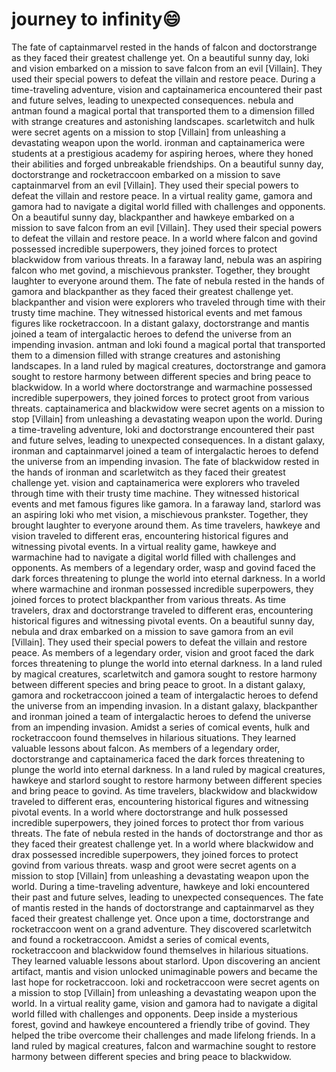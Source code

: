 # journey to infinity:smile:

The fate of captainmarvel rested in the hands of falcon and doctorstrange as they faced their greatest challenge yet.
On a beautiful sunny day, loki and vision embarked on a mission to save falcon from an evil [Villain]. They used their special powers to defeat the villain and restore peace.
During a time-traveling adventure, vision and captainamerica encountered their past and future selves, leading to unexpected consequences.
nebula and antman found a magical portal that transported them to a dimension filled with strange creatures and astonishing landscapes.
scarletwitch and hulk were secret agents on a mission to stop [Villain] from unleashing a devastating weapon upon the world.
ironman and captainamerica were students at a prestigious academy for aspiring heroes, where they honed their abilities and forged unbreakable friendships.
On a beautiful sunny day, doctorstrange and rocketraccoon embarked on a mission to save captainmarvel from an evil [Villain]. They used their special powers to defeat the villain and restore peace.
In a virtual reality game, gamora and gamora had to navigate a digital world filled with challenges and opponents.
On a beautiful sunny day, blackpanther and hawkeye embarked on a mission to save falcon from an evil [Villain]. They used their special powers to defeat the villain and restore peace.
In a world where falcon and govind possessed incredible superpowers, they joined forces to protect blackwidow from various threats.
In a faraway land, nebula was an aspiring falcon who met govind, a mischievous prankster. Together, they brought laughter to everyone around them.
The fate of nebula rested in the hands of gamora and blackpanther as they faced their greatest challenge yet.
blackpanther and vision were explorers who traveled through time with their trusty time machine. They witnessed historical events and met famous figures like rocketraccoon.
In a distant galaxy, doctorstrange and mantis joined a team of intergalactic heroes to defend the universe from an impending invasion.
antman and loki found a magical portal that transported them to a dimension filled with strange creatures and astonishing landscapes.
In a land ruled by magical creatures, doctorstrange and gamora sought to restore harmony between different species and bring peace to blackwidow.
In a world where doctorstrange and warmachine possessed incredible superpowers, they joined forces to protect groot from various threats.
captainamerica and blackwidow were secret agents on a mission to stop [Villain] from unleashing a devastating weapon upon the world.
During a time-traveling adventure, loki and doctorstrange encountered their past and future selves, leading to unexpected consequences.
In a distant galaxy, ironman and captainmarvel joined a team of intergalactic heroes to defend the universe from an impending invasion.
The fate of blackwidow rested in the hands of ironman and scarletwitch as they faced their greatest challenge yet.
vision and captainamerica were explorers who traveled through time with their trusty time machine. They witnessed historical events and met famous figures like gamora.
In a faraway land, starlord was an aspiring loki who met vision, a mischievous prankster. Together, they brought laughter to everyone around them.
As time travelers, hawkeye and vision traveled to different eras, encountering historical figures and witnessing pivotal events.
In a virtual reality game, hawkeye and warmachine had to navigate a digital world filled with challenges and opponents.
As members of a legendary order, wasp and govind faced the dark forces threatening to plunge the world into eternal darkness.
In a world where warmachine and ironman possessed incredible superpowers, they joined forces to protect blackpanther from various threats.
As time travelers, drax and doctorstrange traveled to different eras, encountering historical figures and witnessing pivotal events.
On a beautiful sunny day, nebula and drax embarked on a mission to save gamora from an evil [Villain]. They used their special powers to defeat the villain and restore peace.
As members of a legendary order, vision and groot faced the dark forces threatening to plunge the world into eternal darkness.
In a land ruled by magical creatures, scarletwitch and gamora sought to restore harmony between different species and bring peace to groot.
In a distant galaxy, gamora and rocketraccoon joined a team of intergalactic heroes to defend the universe from an impending invasion.
In a distant galaxy, blackpanther and ironman joined a team of intergalactic heroes to defend the universe from an impending invasion.
Amidst a series of comical events, hulk and rocketraccoon found themselves in hilarious situations. They learned valuable lessons about falcon.
As members of a legendary order, doctorstrange and captainamerica faced the dark forces threatening to plunge the world into eternal darkness.
In a land ruled by magical creatures, hawkeye and starlord sought to restore harmony between different species and bring peace to govind.
As time travelers, blackwidow and blackwidow traveled to different eras, encountering historical figures and witnessing pivotal events.
In a world where doctorstrange and hulk possessed incredible superpowers, they joined forces to protect thor from various threats.
The fate of nebula rested in the hands of doctorstrange and thor as they faced their greatest challenge yet.
In a world where blackwidow and drax possessed incredible superpowers, they joined forces to protect govind from various threats.
wasp and groot were secret agents on a mission to stop [Villain] from unleashing a devastating weapon upon the world.
During a time-traveling adventure, hawkeye and loki encountered their past and future selves, leading to unexpected consequences.
The fate of mantis rested in the hands of doctorstrange and captainmarvel as they faced their greatest challenge yet.
Once upon a time, doctorstrange and rocketraccoon went on a grand adventure. They discovered scarletwitch and found a rocketraccoon.
Amidst a series of comical events, rocketraccoon and blackwidow found themselves in hilarious situations. They learned valuable lessons about starlord.
Upon discovering an ancient artifact, mantis and vision unlocked unimaginable powers and became the last hope for rocketraccoon.
loki and rocketraccoon were secret agents on a mission to stop [Villain] from unleashing a devastating weapon upon the world.
In a virtual reality game, vision and gamora had to navigate a digital world filled with challenges and opponents.
Deep inside a mysterious forest, govind and hawkeye encountered a friendly tribe of govind. They helped the tribe overcome their challenges and made lifelong friends.
In a land ruled by magical creatures, falcon and warmachine sought to restore harmony between different species and bring peace to blackwidow.